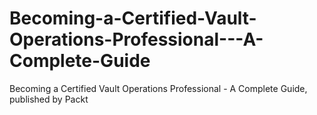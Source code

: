 # Becoming-a-Certified-Vault-Operations-Professional---A-Complete-Guide
Becoming a Certified Vault Operations Professional - A Complete Guide, published by Packt
